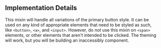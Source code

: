 ## Implementation Details

This mixin will handle all variations of the primary button style. It can be used on any kind of appropriate elements that need to be styled as such, like `<button>`, `<a>`, and `<input>`. However, do *not* use this mixin on `<span>` elements, or other elements that aren't intended to be clicked. The theming will work, but you will be building an inaccessibly component.